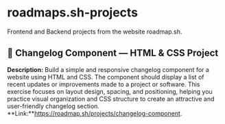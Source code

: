 # roadmaps.sh-projects
Frontend and Backend projects from the website roadmap.sh.

## 🧩 Changelog Component — HTML & CSS Project

**Description:**
Build a simple and responsive changelog component for a website using HTML and CSS.
The component should display a list of recent updates or improvements made to a project or software.
This exercise focuses on layout design, spacing, and positioning, helping you practice visual organization and CSS structure to create an attractive and user-friendly changelog section.
**Link:**https://roadmap.sh/projects/changelog-component.
